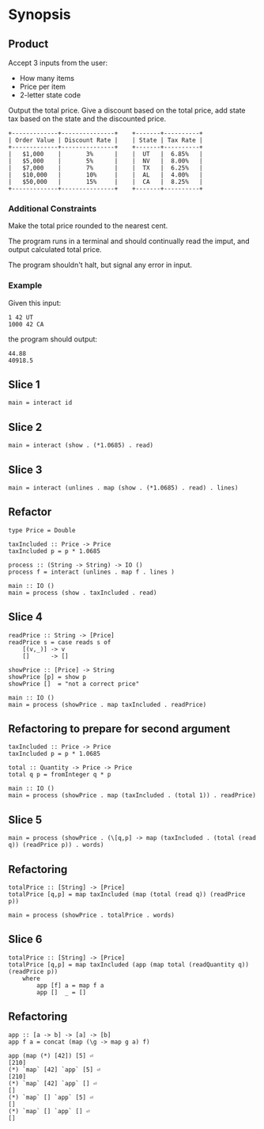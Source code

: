 # Synopsis

## Product
Accept 3 inputs from the user:

- How many items
- Price per item
- 2-letter state code

Output the total price. Give a discount based on the total price, add state tax based on the state and the discounted price.

    +-------------+---------------+    +-------+----------+
    | Order Value | Discount Rate |    | State | Tax Rate |
    +-------------+---------------+    +-------+----------+
    |   $1,000    |       3%      |    |  UT   |  6.85%   |
    |   $5,000    |       5%      |    |  NV   |  8.00%   |
    |   $7,000    |       7%      |    |  TX   |  6.25%   |
    |   $10,000   |       10%     |    |  AL   |  4.00%   |
    |   $50,000   |       15%     |    |  CA   |  8.25%   |
    +-------------+---------------+    +-------+----------+

### Additional Constraints

Make the total price rounded to the nearest cent.

The program runs in a terminal and should continually read the imput, and output calculated total price.

The program shouldn't halt, but signal any error in input.

### Example

Given this input:

    1 42 UT
    1000 42 CA

the program should output:

    44.88
    40918.5

## Slice 1

    main = interact id

## Slice 2

    main = interact (show . (*1.0685) . read)

## Slice 3

    main = interact (unlines . map (show . (*1.0685) . read) . lines)

## Refactor

    type Price = Double

    taxIncluded :: Price -> Price
    taxIncluded p = p * 1.0685

    process :: (String -> String) -> IO ()
    process f = interact (unlines . map f . lines )

    main :: IO ()
    main = process (show . taxIncluded . read)

## Slice 4

    readPrice :: String -> [Price]
    readPrice s = case reads s of
        [(v,_)] -> v
        []      -> []

    showPrice :: [Price] -> String
    showPrice [p] = show p
    showPrice []  = "not a correct price"

    main :: IO ()
    main = process (showPrice . map taxIncluded . readPrice)

## Refactoring to prepare for second argument

    taxIncluded :: Price -> Price
    taxIncluded p = p * 1.0685

    total :: Quantity -> Price -> Price
    total q p = fromInteger q * p

    main :: IO ()
    main = process (showPrice . map (taxIncluded . (total 1)) . readPrice)

## Slice 5


    main = process (showPrice . (\[q,p] -> map (taxIncluded . (total (read q)) (readPrice p)) . words) 

##  Refactoring

    totalPrice :: [String] -> [Price]
    totalPrice [q,p] = map taxIncluded (map (total (read q)) (readPrice p))

    main = process (showPrice . totalPrice . words) 

## Slice 6


    totalPrice :: [String] -> [Price]
    totalPrice [q,p] = map taxIncluded (app (map total (readQuantity q)) (readPrice p))
        where 
            app [f] a = map f a
            app []  _ = []

## Refactoring

    app :: [a -> b] -> [a] -> [b]
    app f a = concat (map (\g -> map g a) f)

    app (map (*) [42]) [5] ⏎
    [210]
    (*) `map` [42] `app` [5] ⏎
    [210]
    (*) `map` [42] `app` [] ⏎
    []
    (*) `map` [] `app` [5] ⏎
    []
    (*) `map` [] `app` [] ⏎
    []
